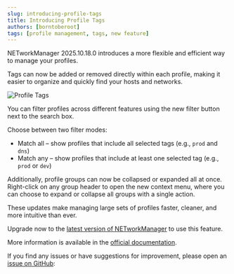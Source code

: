 ```yaml
---
slug: introducing-profile-tags
title: Introducing Profile Tags
authors: [borntoberoot]
tags: [profile management, tags, new feature]
---
```


NETworkManager 2025.10.18.0 introduces a more flexible and efficient way to manage your profiles.

Tags can now be added or removed directly within each profile, making it easier to organize and quickly find your hosts and networks.

<!-- truncate -->

![Profile Tags](./profile-tags.gif)

You can filter profiles across different features using the new filter button next to the search box.

Choose between two filter modes:

- Match all – show profiles that include all selected tags (e.g., `prod` and `dns`)
- Match any – show profiles that include at least one selected tag (e.g., `prod` or `dev`)

Additionally, profile groups can now be collapsed or expanded all at once. Right-click on any group header to open the new context menu, where you can choose to expand or collapse all groups with a single action.

These updates make managing large sets of profiles faster, cleaner, and more intuitive than ever.

Upgrade now to the [latest version of NETworkManager](https://borntoberoot.net/NETworkManager/download) to use this feature.

More information is available in the [official documentation](https://borntoberoot.net/NETworkManager/docs/groups-and-profiles).

If you find any issues or have suggestions for improvement, please open an [issue on GitHub](https://github.com/BornToBeRoot/NETworkManager/issues):

